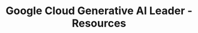 ---
layout: resources
title: Google Cloud Generative AI Leader - Resources
permalink: resources-google-cloud-generative-ai-leader
resources:
  - title: Download PDF - Slides
    description: Download the slides and have them ready. We will refer to the slides during the course.
    url: 'https://in28minutes.com/downloads/25-google-cloud-generative-ai-leader/01-in28minutes-presentation-generative-ai-leader-google-cloud.pdf'
  - title: LinkedIn Newsletter
    description: Read in28minutes Newsletter. Published on LinkedIn.
    icon: lni-linkedin
    url: 'https://www.linkedin.com/newsletters/6978624731038023681/'
---